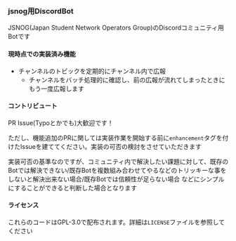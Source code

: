 ### jsnog用DiscordBot
JSNOG(Japan Student Network Operators Group)のDiscordコミュニティ用Botです

#### 現時点での実装済み機能
- チャンネルのトピックを定期的にチャンネル内で広報
  - チャンネルをバッチ処理的に確認し、前の広報が流れてしまったときにもう一度広報します

#### コントリビュート
PR Issue(Typoとかでも)大歓迎です！

ただし、機能追加のPRに関しては実装作業を開始する前に`enhancement`タグを付けたIssueを建ててください。実装の可否の検討をさせていただきます

実装可否の基準なのですが、コミュニティ内で解決したい課題に対して、既存のBotでは解決できない/既存Botを複数組み合わせてやるなどのトリッキーな事をしないと解決出来ない場合/既存Botでは信頼性が足らない場合 などにシンプルにすることができると判断した場合となります

#### ライセンス
これらのコードはGPL-3.0で配布されます。詳細は`LICENSE`ファイルを参照してください

